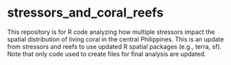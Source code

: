 # stressors_and_coral_reefs
This repository is for R code analyzing how multiple stressors impact the spatial distribution of living coral in the central Philippines.  This is an update from stressors and reefs to use updated R spatial packages (e.g., terra, sf). Note that only code used to create files for final analysis are updated. 
